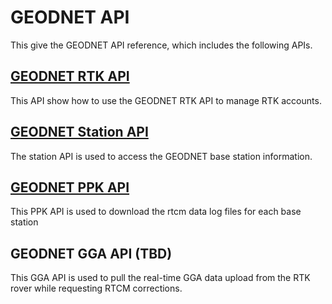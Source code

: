 # GEODNET API

This give the GEODNET API reference, which includes the following APIs.

## [GEODNET RTK API](GEODNET_RTK_API.md)

This API show how to use the GEODNET RTK API to manage RTK accounts.

## [GEODNET Station API](GEODNET_STATION_API.md)

The station API is used to access the GEODNET base station information.

## [GEODNET PPK API](GEODNET_PPK_API.md)

This PPK API is used to download the rtcm data log files for each base station

## GEODNET GGA API (TBD)

This GGA API is used to pull the real-time GGA data upload from the RTK rover while requesting RTCM corrections.

